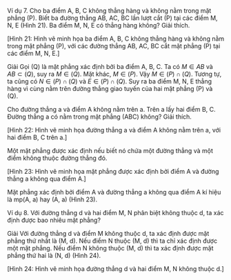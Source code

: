 Ví dụ 7. Cho ba điểm A, B, C không thẳng hàng và không nằm trong mặt phẳng (P). Biết ba đường thẳng AB, AC, BC lần lượt cắt (P) tại các điểm M, N, E (Hình 21). Ba điểm M, N, E có thẳng hàng không? Giải thích.

[Hình 21: Hình vẽ minh họa ba điểm A, B, C không thẳng hàng và không nằm trong mặt phẳng (P), với các đường thẳng AB, AC, BC cắt mặt phẳng (P) tại các điểm M, N, E.]

Giải
Gọi (Q) là mặt phẳng xác định bởi ba điểm A, B, C.
Ta có $M \in AB$ và $AB \subset (Q)$, suy ra $M \in (Q)$.
Mặt khác, $M \in (P)$. Vậy $M \in (P) \cap (Q)$.
Tương tự, ta cũng có $N \in (P) \cap (Q)$ và $E \in (P) \cap (Q)$.
Suy ra ba điểm M, N, E thẳng hàng vì cùng nằm trên đường thẳng giao tuyến của hai mặt phẳng (P) và (Q).

Cho đường thẳng a và điểm A không nằm trên a. Trên a lấy hai điểm B, C. Đường thẳng a có nằm trong mặt phẳng (ABC) không? Giải thích.

[Hình 22: Hình vẽ minh họa đường thẳng a và điểm A không nằm trên a, với hai điểm B, C trên a.]

Một mặt phẳng được xác định nếu biết nó chứa một đường thẳng và một điểm không thuộc đường thẳng đó.

[Hình 23: Hình vẽ minh họa mặt phẳng được xác định bởi điểm A và đường thẳng a không qua điểm A.]

Mặt phẳng xác định bởi điểm A và đường thẳng a không qua điểm A kí hiệu là mp(A, a) hay (A, a) (Hình 23).

Ví dụ 8. Với đường thẳng d và hai điểm M, N phân biệt không thuộc d, ta xác định được bao nhiêu mặt phẳng?

Giải
Với đường thẳng d và điểm M không thuộc d, ta xác định được mặt phẳng thứ nhất là (M, d). Nếu điểm N thuộc (M, d) thì ta chỉ xác định được một mặt phẳng. Nếu điểm N không thuộc (M, d) thì ta xác định được mặt phẳng thứ hai là (N, d) (Hình 24).

[Hình 24: Hình vẽ minh họa đường thẳng d và hai điểm M, N không thuộc d.]